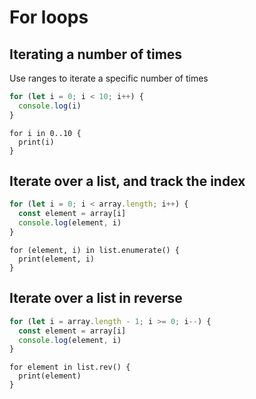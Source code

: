 # For loops

## Iterating a number of times
Use ranges to iterate a specific number of times

```js
for (let i = 0; i < 10; i++) {
  console.log(i)
}
```

```puck
for i in 0..10 {
  print(i)
}
```

## Iterate over a list, and track the index
```js
for (let i = 0; i < array.length; i++) {
  const element = array[i]
  console.log(element, i)
} 
```
```puck
for (element, i) in list.enumerate() {
  print(element, i)
}
```

## Iterate over a list in reverse
```js
for (let i = array.length - 1; i >= 0; i--) {
  const element = array[i]
  console.log(element, i)
} 
```
```puck
for element in list.rev() {
  print(element)
}
```

